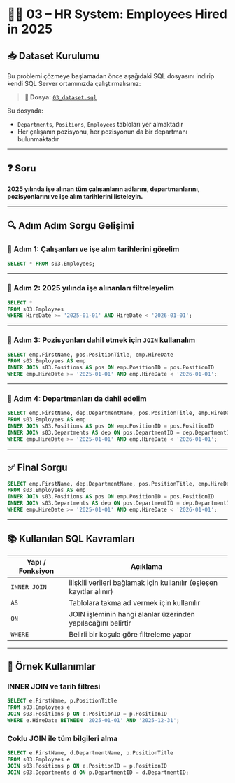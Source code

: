 # 🧑‍💼 03 – HR System: Employees Hired in 2025

## 📥 Dataset Kurulumu

Bu problemi çözmeye başlamadan önce aşağıdaki SQL dosyasını indirip kendi SQL Server ortamınızda çalıştırmalısınız:

> **🎯 Dosya:** [`03_dataset.sql`](./03_dataset.sql)

Bu dosyada:
- `Departments`, `Positions`, `Employees` tabloları yer almaktadır
- Her çalışanın pozisyonu, her pozisyonun da bir departmanı bulunmaktadır

---

## ❓ Soru

**2025 yılında işe alınan tüm çalışanların adlarını, departmanlarını, pozisyonlarını ve işe alım tarihlerini listeleyin.**

---

## 🔍 Adım Adım Sorgu Gelişimi

### 🧩 Adım 1: Çalışanları ve işe alım tarihlerini görelim

```sql
SELECT * FROM s03.Employees;
```

---

### 🧩 Adım 2: 2025 yılında işe alınanları filtreleyelim

```sql
SELECT * 
FROM s03.Employees
WHERE HireDate >= '2025-01-01' AND HireDate < '2026-01-01';
```

---

### 🧩 Adım 3: Pozisyonları dahil etmek için `JOIN` kullanalım

```sql
SELECT emp.FirstName, pos.PositionTitle, emp.HireDate
FROM s03.Employees AS emp
INNER JOIN s03.Positions AS pos ON emp.PositionID = pos.PositionID
WHERE emp.HireDate >= '2025-01-01' AND emp.HireDate < '2026-01-01';
```

---

### 🧩 Adım 4: Departmanları da dahil edelim

```sql
SELECT emp.FirstName, dep.DepartmentName, pos.PositionTitle, emp.HireDate
FROM s03.Employees AS emp
INNER JOIN s03.Positions AS pos ON emp.PositionID = pos.PositionID
INNER JOIN s03.Departments AS dep ON pos.DepartmentID = dep.DepartmentID
WHERE emp.HireDate >= '2025-01-01' AND emp.HireDate < '2026-01-01';
```

---

## ✅ Final Sorgu

```sql
SELECT emp.FirstName, dep.DepartmentName, pos.PositionTitle, emp.HireDate
FROM s03.Employees AS emp
INNER JOIN s03.Positions AS pos ON emp.PositionID = pos.PositionID
INNER JOIN s03.Departments AS dep ON pos.DepartmentID = dep.DepartmentID
WHERE emp.HireDate >= '2025-01-01' AND emp.HireDate < '2026-01-01';
```

---

## 📚 Kullanılan SQL Kavramları

| Yapı / Fonksiyon | Açıklama |
|------------------|----------|
| `INNER JOIN`     | İlişkili verileri bağlamak için kullanılır (eşleşen kayıtlar alınır) |
| `AS`             | Tablolara takma ad vermek için kullanılır |
| `ON`             | JOIN işleminin hangi alanlar üzerinden yapılacağını belirtir |
| `WHERE`          | Belirli bir koşula göre filtreleme yapar |

---

## 🔎 Örnek Kullanımlar

### INNER JOIN ve tarih filtresi

```sql
SELECT e.FirstName, p.PositionTitle
FROM s03.Employees e
JOIN s03.Positions p ON e.PositionID = p.PositionID
WHERE e.HireDate BETWEEN '2025-01-01' AND '2025-12-31';
```

### Çoklu JOIN ile tüm bilgileri alma

```sql
SELECT e.FirstName, d.DepartmentName, p.PositionTitle
FROM s03.Employees e
JOIN s03.Positions p ON e.PositionID = p.PositionID
JOIN s03.Departments d ON p.DepartmentID = d.DepartmentID;
```
